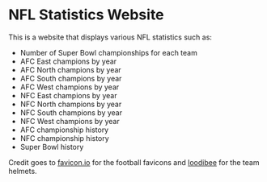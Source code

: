 # NFL Statistics Website

This is a website that displays various NFL statistics such as:

* Number of Super Bowl championships for each team
* AFC East champions by year
* AFC North champions by year
* AFC South champions by year
* AFC West champions by year
* NFC East champions by year
* NFC North champions by year
* NFC South champions by year
* NFC West champions by year
* AFC championship history
* NFC championship history
* Super Bowl history

Credit goes to [favicon.io](https://favicon.io/) for the football favicons and [loodibee](https://loodibee.com/nfl/) for the team helmets.
